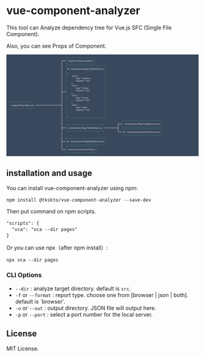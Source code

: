 # vue-component-analyzer

This tool can Analyze dependency tree for Vue.js SFC (Single File Component).

Also, you can see Props of Component.

![](https://github.com/tkskto/vue-component-analyzer/blob/images/images/screenshot2.png?raw=true)

## installation and usage

You can install vue-component-analyzer using npm:

```
npm install @tkskto/vue-component-analyzer --save-dev
```

Then put command on npm scripts.

```
"scripts": {
  "vca": "vca --dir pages"
}
```

Or you can use npx（after npm install）:

```
npx vca --dir pages
```

### CLI Options

- `--dir` : analyze target directory. default is `src`.
- `-f` or `--format` : report type. choose one from [browser | json | both]. default is `browser'.
- `-o` or `--out` : output directory. JSON file will output here.
- `-p` or `--port` : select a port number for the local server.

## License

MIT License.


